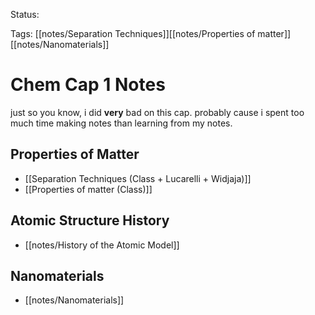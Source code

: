 Status:

Tags: [[notes/Separation Techniques]][[notes/Properties of matter]][[notes/Nanomaterials]]

# Chem Cap 1 Notes

just so you know, i did **very** bad on this cap. probably cause i spent too much time making notes than learning from my notes.



## Properties of Matter

* [[Separation Techniques (Class + Lucarelli + Widjaja)]]
* [[Properties of matter (Class)]]


## Atomic Structure History

* [[notes/History of the Atomic Model]]


## Nanomaterials

* [[notes/Nanomaterials]]